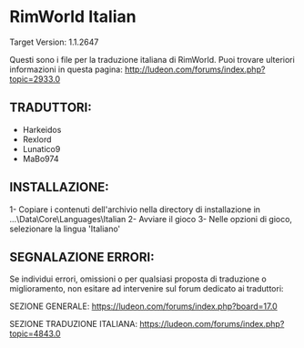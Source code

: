 RimWorld Italian
================
Target Version: 1.1.2647

Questi sono i file per la traduzione italiana di RimWorld.
Puoi trovare ulteriori informazioni in questa pagina: http://ludeon.com/forums/index.php?topic=2933.0

TRADUTTORI:
------------------
- Harkeidos
- Rexlord
- Lunatico9
- MaBo974

INSTALLAZIONE:
------------------
1- Copiare i contenuti dell'archivio nella directory di installazione in ...\Data\Core\Languages\Italian
2- Avviare il gioco
3- Nelle opzioni di gioco, selezionare la lingua 'Italiano'

SEGNALAZIONE ERRORI:
------------------------------
Se individui errori, omissioni o per qualsiasi proposta di traduzione o miglioramento, non esitare ad intervenire sul forum dedicato ai traduttori:

SEZIONE GENERALE: https://ludeon.com/forums/index.php?board=17.0

SEZIONE TRADUZIONE ITALIANA: https://ludeon.com/forums/index.php?topic=4843.0
